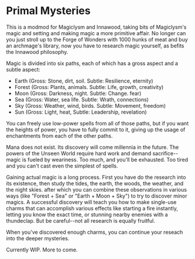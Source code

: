 # Primal Mysteries

This is a modmod for Magiclysm and Innawood, taking bits of Magiclysm's magic and setting and making magic a more primitive affair. No longer can you just stroll up to the Forge of Wonders with 1000 hunks of meat and buy an archmage's library, now you have to research magic yourself, as befits the Innawood philosophy.

Magic is divided into six paths, each of which has a gross aspect and a subtle aspect: 
- Earth (Gross: Stone, dirt, soil. Subtle: Resilience, eternity)
- Forest (Gross: Plants, animals. Subtle: Life, growth, creativity)
- Moon (Gross: Darkness, night. Subtle: Change. fear)
- Sea (Gross: Water, sea life. Subtle: Wrath, connections)
- Sky (Gross: Weather, wind, birds. Subtle: Movement, freedom)
- Sun (Gross: Light, heat, Subtle: Leadership, revelation)

You can freely use low-power spells from all of those paths, but if you want the heights of power, you have to fully commit to it, giving up the usage of enchantments from each of the other paths. 

Mana does not exist. Its discovery will come millennia in the future. The powers of the Unseen World require hard work and demand sacrifice--magic is fueled by weariness. Too much, and you'll be exhausted. Too tired and you can't cast even the simplest of spells. 

Gaining actual magic is a long process. First you have do the research into its existence, then study the tides, the earth, the woods, the weather, and the night skies. after which you can combine these observations in various ways (like "Forest + Sea" or "Earth + Moon + Sky") to try to discover minor magics. A successful discovery will teach you how to make single-use charms that can accomplish various effects like starting a fire instantly, letting you know the exact time, or stunning nearby enemies with a thundeclap. But be careful--not all research is equally fruitful. 

When you've discovered enough charms, you can continue your reseach into the deeper mysteries.

Currently WIP.  More to come.

